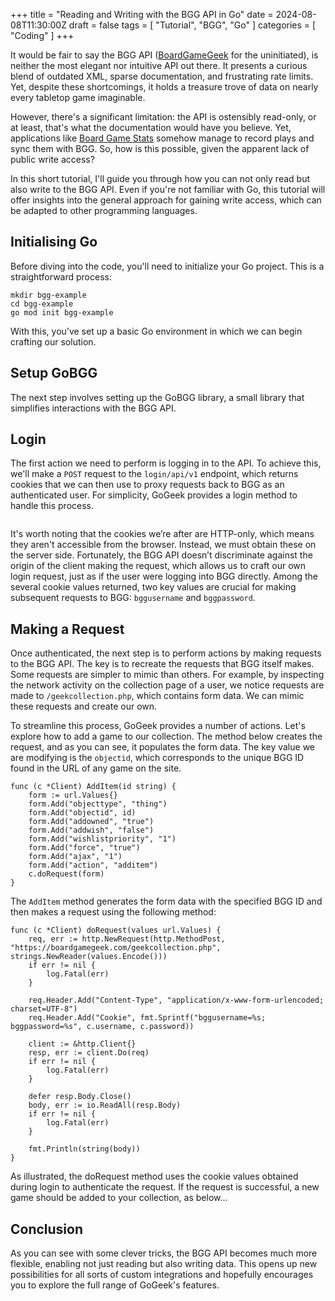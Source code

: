 +++
title = "Reading and Writing with the BGG API in Go"
date = 2024-08-08T11:30:00Z
draft = false
tags = [ "Tutorial", "BGG", "Go" ]
categories = [ "Coding" ]
+++

It would be fair to say the BGG API ([BoardGameGeek](https://boardgamegeek.com/) for the uninitiated), is neither the most elegant nor intuitive API out there. It presents a curious blend of outdated XML, sparse documentation, and frustrating rate limits. Yet, despite these shortcomings, it holds a treasure trove of data on nearly every tabletop game imaginable.

However, there's a significant limitation: the API is ostensibly read-only, or at least, that's what the documentation would have you believe. Yet, applications like [Board Game Stats](https://www.bgstatsapp.com/) somehow manage to record plays and sync them with BGG. So, how is this possible, given the apparent lack of public write access?

In this short tutorial, I'll guide you through how you can not only read but also write to the BGG API. Even if you're not familiar with Go, this tutorial will offer insights into the general approach for gaining write access, which can be adapted to other programming languages.

## Initialising Go

Before diving into the code, you'll need to initialize your Go project. This is a straightforward process:

```
mkdir bgg-example
cd bgg-example
go mod init bgg-example
```

With this, you’ve set up a basic Go environment in which we can begin crafting our solution.

## Setup GoBGG

The next step involves setting up the GoBGG library, a small library that simplifies interactions with the BGG API.

## Login

The first action we need to perform is logging in to the API. To achieve this, we'll make a `POST` request to the `login/api/v1` endpoint, which returns cookies that we can then use to proxy requests back to BGG as an authenticated user. For simplicity, GoGeek provides a login method to handle this process.

```

```

It's worth noting that the cookies we’re after are HTTP-only, which means they aren't accessible from the browser. Instead, we must obtain these on the server side. Fortunately, the BGG API doesn’t discriminate against the origin of the client making the request, which allows us to craft our own login request, just as if the user were logging into BGG directly. Among the several cookie values returned, two key values are crucial for making subsequent requests to BGG: `bggusername` and `bggpassword`.

## Making a Request

Once authenticated, the next step is to perform actions by making requests to the BGG API. The key is to recreate the requests that BGG itself makes. Some requests are simpler to mimic than others. For example, by inspecting the network activity on the collection page of a user, we notice requests are made to `/geekcollection.php`, which contains form data. We can mimic these requests and create our own.

To streamline this process, GoGeek provides a number of actions. Let's explore how to add a game to our collection. The method below creates the request, and as you can see, it populates the form data. The key value we are modifying is the `objectid`, which corresponds to the unique BGG ID found in the URL of any game on the site.

```
func (c *Client) AddItem(id string) {
	form := url.Values{}
	form.Add("objecttype", "thing")
	form.Add("objectid", id)
	form.Add("addowned", "true")
	form.Add("addwish", "false")
	form.Add("wishlistpriority", "1")
	form.Add("force", "true")
	form.Add("ajax", "1")
	form.Add("action", "additem")
	c.doRequest(form)
}
```

The `AddItem` method generates the form data with the specified BGG ID and then makes a request using the following method:

```
func (c *Client) doRequest(values url.Values) {
	req, err := http.NewRequest(http.MethodPost, "https://boardgamegeek.com/geekcollection.php", strings.NewReader(values.Encode()))
	if err != nil {
		log.Fatal(err)
	}

	req.Header.Add("Content-Type", "application/x-www-form-urlencoded; charset=UTF-8")
	req.Header.Add("Cookie", fmt.Sprintf("bggusername=%s; bggpassword=%s", c.username, c.password))

	client := &http.Client{}
	resp, err := client.Do(req)
	if err != nil {
		log.Fatal(err)
	}

	defer resp.Body.Close()
	body, err := io.ReadAll(resp.Body)
	if err != nil {
		log.Fatal(err)
	}

	fmt.Println(string(body))
}
```

As illustrated, the doRequest method uses the cookie values obtained during login to authenticate the request. If the request is successful, a new game should be added to your collection, as below...

## Conclusion

As you can see with some clever tricks, the BGG API becomes much more flexible, enabling not just reading but also writing data. This opens up new possibilities for all sorts of custom integrations and hopefully encourages you to explore the full range of GoGeek's features.
